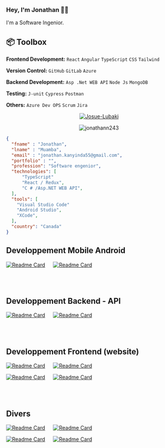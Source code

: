 <br>

### Hey, I'm Jonathan 👋🏽 

I'm a Software Ingenior. 

## 📦 Toolbox

**Frontend Development:** `React` `Angular` `TypeScript` `CSS` `Tailwind` 
 
**Version Control:** `GitHub` `GitLab` `Azure` 

**Backend Development:** `Asp .Net WEB API` `Node Js` `MongoDB` 

**Testing:**  `J-unit` `Cypress` `Postman` 

**Others:** `Azure Dev OPS` `Scrum` `Jira`


<p align="center">
<a href="https://wakatime.com/@020278ff-8c14-4ca6-92d3-7730ea5f4dd7" target="_blank"><img src="https://wakatime.com/badge/user/020278ff-8c14-4ca6-92d3-7730ea5f4dd7.svg" alt="Josue-Lubaki" /></a> <br />
	</p>
<p align="center"><img src="https://komarev.com/ghpvc/?username=jonathann243&label=Profile%20views&color=0e75b6&style=flat" alt="jonathann243" /></p>




```json
{
  "fname" : "Jonathan",
  "lname" : "Muamba",
  "email" : "jonathan.kanyinda55@gmail.com",
  "portfolio" : "",
  "profession": "Software engenior",
  "technologies": [
	  "TypeScript"
	  "React / Redux",
	  "C # /Asp.NET WEB API",
  ],
  "tools": [
	"Visual Studio Code"
	"Android Studio",
	"XCode",
  ],
  "country": "Canada"
}
```
 






<!--  REPARTITION -->

## Developpement Mobile Android


<p>
	
 [![Readme Card](https://github-readme-stats.vercel.app/api/pin/?username=jonathann243&repo=sapp&theme=ayu-mirage)](https://github.com/jonathann243/SAAP) 
 &emsp; [![Readme Card](https://github-readme-stats.vercel.app/api/pin/?username=jonathann243&repo=EPharma&theme=ayu-mirage)](https://github.com/jonathann243/EPharma)
</p>


<br>
<br>

## Developpement Backend - API
<p> 

[![Readme Card](https://github-readme-stats.vercel.app/api/pin/?username=jonathann243&repo=node-TD&theme=ayu-mirage)](https://github.com/jonathann243/node-TD)
 &emsp; [![Readme Card](https://github-readme-stats.vercel.app/api/pin/?username=jonathann243&repo=Springulart-back&theme=ayu-mirage)](https://github.com/jonathann243/springulart-back)
 
</p>

<br>
<br>

## Developpement Frontend (website)
<p> 
 
[![Readme Card](https://github-readme-stats.vercel.app/api/pin/?username=jonathann243&repo=pacManYellow&theme=ayu-mirage)](https://github.com/jonathann243/pacManYellow) &emsp; [![Readme Card](https://github-readme-stats.vercel.app/api/pin/?username=jonathann243&repo=angulart&theme=ayu-mirage)](https://github.com/jonathann243/angulart)
 
</p>
<p> 
 
[![Readme Card](https://github-readme-stats.vercel.app/api/pin/?username=jonathann243&repo=react-vitrine-dec-int&theme=ayu-mirage)](https://github.com/jonathann243/react-vitrine-dec-int) &emsp; 
[![Readme Card](https://github-readme-stats.vercel.app/api/pin/?username=jonathann243&repo=BookNowApp&theme=ayu-mirage)](https://github.com/jonathann243/BookNowApp)
 
</p>

<br>
<br>

## Divers
<p>
	
[![Readme Card](https://github-readme-stats.vercel.app/api/pin/?username=jonathann243&repo=python-CoinScan&theme=ayu-mirage)](https://github.com/jonathann243/python-CoinScan) &emsp; 
[![Readme Card](https://github-readme-stats.vercel.app/api/pin/?username=jonathann243&repo=UI-Design-Windows-Forms&theme=ayu-mirage)](https://github.com/jonathann243/UI-Design-Windows-Forms) 
</p>

<p>
	
[![Readme Card](https://github-readme-stats.vercel.app/api/pin/?username=jonathann243&repo=joChat-client&theme=ayu-mirage)](https://github.com/jonathann243/joChat-client) &emsp;
[![Readme Card](https://github-readme-stats.vercel.app/api/pin/?username=jonathann243&repo=joChat-server&theme=ayu-mirage)](https://github.com/jonathann243/joChat-server)
</p>
